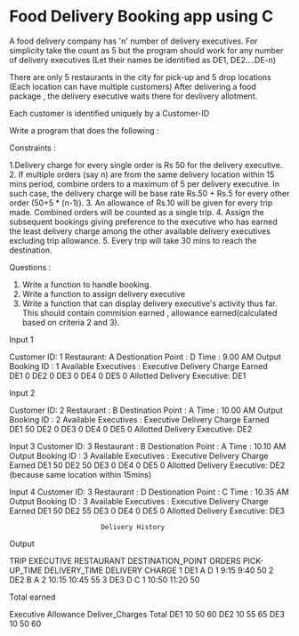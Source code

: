 # Food Delivery Booking app using C

A food delivery company has 'n' number of delivery executives. For simplicity take the count as 5 but the program
should work for any number of delivery executives (Let their names be identified as DE1, DE2....DE-n)

There are only 5 restaurants in the city for pick-up and 5 drop locations (Each location can have multiple customers)
After delivering a food package , the delivery executive waits there for devlivery allotment.

Each customer is identified uniquely by a Customer-ID

Write a program that does the following :

Constraints :

1.Delivery charge for every single order is Rs 50 for the delivery executive.
2. If multiple orders (say n) are from the same delivery location within 15 mins period, combine orders to a maximum
of 5 per delivery executive.
    In such case, the delivery charge will be base rate Rs.50 + Rs.5 for every other order (50+5 * (n-1)).
3. An allowance of Rs.10 will be given for every trip made. Combined orders will be counted as a single trip.
4. Assign the subsequent bookings giving preference to the executive who has earned the least delivery charge
among the other available delivery executives excluding trip allowance.
5. Every trip will take 30 mins to reach the destination.

Questions :

1. Write a function to handle booking.
2. Write a function to assign delivery executive
3. Write a function that can display delivery executive's activity thus far.
This should contain commision earned , allowance earned(calculated based on criteria 2 and 3).

Input 1

Customer ID: 1
Restaurant: A
Destionation Point : D
Time : 9.00 AM
Output
Booking ID : 1
Available Executives :
Executive     Delivery Charge Earned    
DE1                      0
DE2                      0
DE3                      0
DE4                      0
DE5                      0
Allotted Delivery Executive: DE1

Input 2

Customer ID: 2
Restaurant : B
Destination Point : A
Time : 10.00 AM
Output
Booking ID : 2
Available Executives :
Executive     Delivery Charge Earned    
DE1                      50
DE2                      0
DE3                      0
DE4                      0
DE5                      0
Allotted Delivery Executive: DE2

Input 3
Customer ID: 3
Restaurant : B
Destionation Point : A
Time : 10.10 AM
Output
Booking ID : 3
Available Executives :
Executive     Delivery Charge Earned
DE1                      50
DE2                      50
DE3                      0
DE4                      0
DE5                      0
Allotted Delivery Executive: DE2 (because same location within 15mins)

Input 4
Customer ID: 3
Restaurant : D
Destionation Point : C
Time : 10.35 AM
Output
Booking ID : 3
Available Executives :
Executive     Delivery Charge Earned
DE1                      50
DE2                      55
DE3                      0
DE4                      0
DE5                      0
Allotted Delivery Executive: DE3

                           Delivery History

 Output

TRIP EXECUTIVE RESTAURANT DESTINATION_POINT ORDERS PICK-UP_TIME DELIVERY_TIME DELIVERY CHARGE
1       DE1       A             D              1         9:15        9:40               50
2       DE2       B             A              2         10:15       10:45              55
3       DE3       D             C              1         10:50       11:20              50

 Total earned

Executive Allowance Deliver_Charges Total
  DE1       10            50          60
  DE2       10            55          65
  DE3       10            50          60
